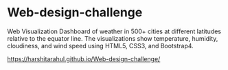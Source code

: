 # Web-design-challenge
Web Visualization Dashboard of weather in 500+ cities at different latitudes relative to the equator line. The visualizations show temperature, humidity, cloudiness, and wind speed using HTML5, CSS3, and Bootstrap4.

https://harshitarahul.github.io/Web-design-challenge/